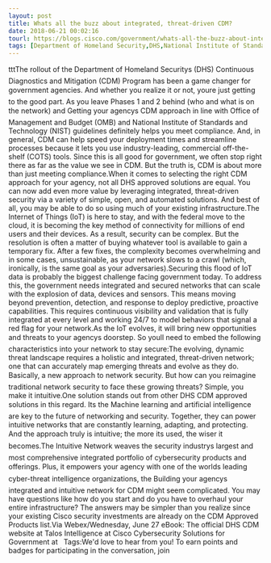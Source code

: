 ```yaml
---
layout: post
title: Whats all the buzz about integrated, threat-driven CDM?
date: 2018-06-21 00:02:16
tourl: https://blogs.cisco.com/government/whats-all-the-buzz-about-integrated-threat-driven-cdm
tags: [Department of Homeland Security,DHS,National Institute of Standards and Technology]
---
```

tttThe rollout of the Department of Homeland Securitys (DHS) Continuous Diagnostics and Mitigation (CDM) Program has been a game changer for government agencies. And whether you realize it or not, youre just getting to the good part. As you leave Phases 1 and 2 behind (who and what is on the network) and Getting your agencys CDM approach in line with Office of Management and Budget (OMB) and National Institute of Standards and Technology (NIST) guidelines definitely helps you meet compliance. And, in general, CDM can help speed your deployment times and streamline processes because it lets you use industry-leading, commercial off-the-shelf (COTS) tools. Since this is all good for government, we often stop right there as far as the value we see in CDM. But the truth is, CDM is about more than just meeting compliance.When it comes to selecting the right CDM approach for your agency, not all DHS approved solutions are equal. You can now add even more value by leveraging integrated, threat-driven security via a variety of simple, open, and automated solutions. And best of all, you may be able to do so using much of your existing infrastructure.The Internet of Things (IoT) is here to stay, and with the federal move to the cloud, it is becoming the key method of connectivity for millions of end users and their devices. As a result, security can be complex. But the resolution is often a matter of buying whatever tool is available to gain a temporary fix. After a few fixes, the complexity becomes overwhelming and in some cases, unsustainable, as your network slows to a crawl (which, ironically, is the same goal as your adversaries).Securing this flood of IoT data is probably the biggest challenge facing government today. To address this, the government needs integrated and secured networks that can scale with the explosion of data, devices and sensors. This means moving beyond prevention, detection, and response to deploy predictive, proactive capabilities. This requires continuous visibility and validation that is fully integrated at every level and working 24/7 to model behaviors that signal a red flag for your network.As the IoT evolves, it will bring new opportunities and threats to your agencys doorstep. So youll need to embed the following characteristics into your network to stay secure:The evolving, dynamic threat landscape requires a holistic and integrated, threat-driven network; one that can accurately map emerging threats and evolve as they do. Basically, a new approach to network security. But how can you reimagine traditional network security to face these growing threats? Simple, you make it intuitive.One solution stands out from other DHS CDM approved solutions in this regard. Its the Machine learning and artificial intelligence are key to the future of networking and security. Together, they can power intuitive networks that are constantly learning, adapting, and protecting. And the approach truly is intuitive; the more its used, the wiser it becomes.The Intuitive Network weaves the security industrys largest and most comprehensive integrated portfolio of cybersecurity products and offerings. Plus, it empowers your agency with one of the worlds leading cyber-threat intelligence organizations, the Building your agencys integrated and intuitive network for CDM might seem complicated. You may have questions like how do you start and do you have to overhaul your entire infrastructure? The answers may be simpler than you realize since your existing Cisco security investments are already on the CDM Approved Products list.Via Webex/Wednesday, June 27 eBook: The official DHS CDM website at Talos Intelligence at Cisco Cybersecurity Solutions for Government at   Tags:We'd love to hear from you! To earn points and badges for participating in the conversation, join 